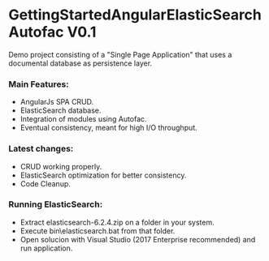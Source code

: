 # GettingStartedAngularElasticSearchAutofac V0.1
Demo project consisting of a "Single Page Application" that uses a documental database as persistence layer.

### Main Features:
  - AngularJs SPA CRUD.
  - ElasticSearch database.
  - Integration of modules using Autofac.
  - Eventual consistency, meant for high I/O throughput.
  
### Latest changes:
  - CRUD working properly.
  - ElasticSearch optimization for  better consistency. 
  - Code Cleanup.
  
  ### Running ElasticSearch:
  - Extract elasticsearch-6.2.4.zip on a folder in your system.
  - Execute bin\elasticsearch.bat from that folder.
  - Open solucion with Visual Studio (2017 Enterprise recommended) and run application.

